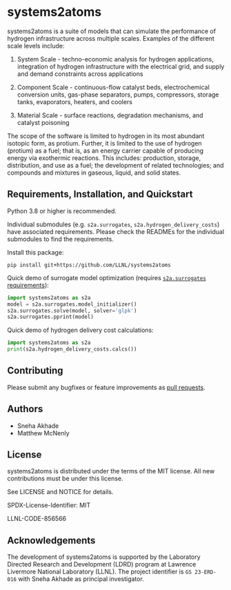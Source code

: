 # systems2atoms

systems2atoms is a suite of models that can simulate the performance of hydrogen
infrastructure across multiple scales.  Examples of the different scale levels include:

1. System Scale - techno-economic analysis for hydrogen applications,
integration of hydrogen infrastructure with the electrical grid,
and supply and demand constraints across applications

2. Component Scale - continuous-flow catalyst beds, electrochemical conversion
units, gas-phase separators, pumps, compressors, storage tanks, evaporators,
heaters, and coolers

3. Material Scale - surface reactions, degradation mechanisms, and catalyst
poisoning

The scope of the software is limited to hydrogen in its most abundant isotopic
form, as protium. Further, it is limited to the use of hydrogen (protium) as a
fuel; that is, as an energy carrier capable of producing energy via exothermic
reactions. This includes: production, storage, distribution, and use as a fuel;
the development of related technologies; and compounds and mixtures in gaseous,
liquid, and solid states.

## Requirements, Installation, and Quickstart

Python 3.8 or higher is recommended.

Individual submodules (e.g. `s2a.surrogates`, `s2a.hydrogen_delivery_costs`) have associated requirements. Please
check the READMEs for the individual submodules to find the requirements.

Install this package:
```
pip install git+https://github.com/LLNL/systems2atoms
```

Quick demo of surrogate model optimization (requires [`s2a.surrogates` requirements](analyses/surrogates/README.md)):
```python
import systems2atoms as s2a
model = s2a.surrogates.model_initializer()
s2a.surrogates.solve(model, solver='glpk')
s2a.surrogates.pprint(model)
```

Quick demo of hydrogen delivery cost calculations:
```python
import systems2atoms as s2a
print(s2a.hydrogen_delivery_costs.calcs())
```


## Contributing

Please submit any bugfixes or feature improvements as [pull requests](https://help.github.com/articles/using-pull-requests/).


## Authors

* Sneha Akhade
* Matthew McNenly


## License

systems2atoms is distributed under the terms of the MIT license. All new contributions must be under this license.

See LICENSE and NOTICE for details.

SPDX-License-Identifier: MIT

LLNL-CODE-856566


## Acknowledgements

The development of systems2atoms is supported by the Laboratory Directed Research and Development (LDRD) program 
at Lawrence Livermore National Laboratory (LLNL). The project identifier is `GS 23-ERD-016` with Sneha Akhade as
principal investigator.
